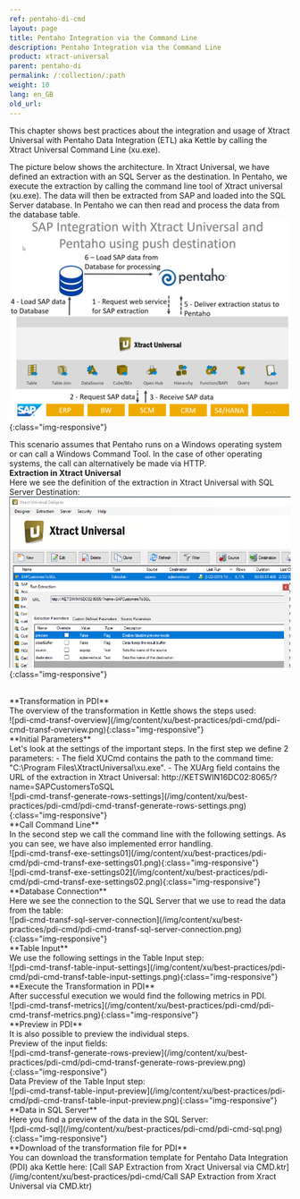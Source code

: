 ```yaml
---
ref: pentaho-di-cmd
layout: page
title: Pentaho Integration via the Command Line
description: Pentaho Integration via the Command Line
product: xtract-universal
parent: pentaho-di
permalink: /:collection/:path
weight: 10
lang: en_GB
old_url: 
---
```


This chapter shows best practices about the integration and usage of Xtract Universal with Pentaho Data Integration (ETL) aka Kettle by calling the Xtract Universal Command Line (xu.exe).<br>

The picture below shows the architecture.
In Xtract Universal, we have defined an extraction with an SQL Server as the destination. 
In Pentaho, we execute the extraction by calling the command line tool of Xtract universal (xu.exe). 
The data will then be extracted from SAP and loaded into the SQL Server database. In Pentaho we can then read and process the data from the database table.
![xu-pdi-push](/img/content/xu/best-practices/pdi-cmd/xu-pdi-push.png){:class="img-responsive"}

This scenario assumes that Pentaho runs on a Windows operating system or can call a Windows Command Tool.
In the case of other operating systems, the call can alternatively be made via HTTP. 
<br>
**Extraction in Xtract Universal**<br>
Here we see the definition of the extraction in Xtract Universal with SQL Server Destination:<br>
![pdi-cmd-xu](/img/content/xu/best-practices/pdi-cmd/pdi-cmd-xu.png){:class="img-responsive"}

<br>
**Transformation in PDI**<br>
The overview of the transformation in Kettle shows the steps used:<br>
![pdi-cmd-transf-overview](/img/content/xu/best-practices/pdi-cmd/pdi-cmd-transf-overview.png){:class="img-responsive"}

<br>
**Initial Parameters**<br>
Let's look at the settings of the important steps.
In the first step we define 2 parameters: 
- The field XUCmd contains the path to the command time: "C:\Program Files\XtractUniversal\xu.exe".	
- The XUArg field contains the URL of the extraction in Xtract Universal: http://KETSWIN16DC02:8065/?name=SAPCustomersToSQL

<br>
![pdi-cmd-transf-generate-rows-settings](/img/content/xu/best-practices/pdi-cmd/pdi-cmd-transf-generate-rows-settings.png){:class="img-responsive"}

<br>
**Call Command Line**<br>
In the second step we call the command line with the following settings. As you can see, we have also implemented error handling. <br>
![pdi-cmd-transf-exe-settings01](/img/content/xu/best-practices/pdi-cmd/pdi-cmd-transf-exe-settings01.png){:class="img-responsive"}
<br>
![pdi-cmd-transf-exe-settings02](/img/content/xu/best-practices/pdi-cmd/pdi-cmd-transf-exe-settings02.png){:class="img-responsive"}

<br>
**Database Connection**<br>
Here we see  the connection to the SQL Server that we use to read the data from the table:<br>
![pdi-cmd-transf-sql-server-connection](/img/content/xu/best-practices/pdi-cmd/pdi-cmd-transf-sql-server-connection.png){:class="img-responsive"}

<br>
**Table Input**<br>
We use the following settings in the Table Input step:<br>
![pdi-cmd-transf-table-input-settings](/img/content/xu/best-practices/pdi-cmd/pdi-cmd-transf-table-input-settings.png){:class="img-responsive"}

<br>
**Execute the Transformation in PDI**<br>
After successful execution we would find the following metrics in PDI.<br>
![pdi-cmd-transf-metrics](/img/content/xu/best-practices/pdi-cmd/pdi-cmd-transf-metrics.png){:class="img-responsive"}

<br>
**Preview in PDI**<br>
It is also possible to preview the individual steps.<br> 
Preview of the input fields: <br>
![pdi-cmd-transf-generate-rows-preview](/img/content/xu/best-practices/pdi-cmd/pdi-cmd-transf-generate-rows-preview.png){:class="img-responsive"}

<br>
Data Preview of the Table Input step:<br>
![pdi-cmd-transf-table-input-preview](/img/content/xu/best-practices/pdi-cmd/pdi-cmd-transf-table-input-preview.png){:class="img-responsive"}

<br>
**Data in SQL Server**<br>
Here you find a preview of the data in the SQL Server:<br>
![pdi-cmd-sql](/img/content/xu/best-practices/pdi-cmd/pdi-cmd-sql.png){:class="img-responsive"}

<br>
**Download of the transformation file for PDI**<br>
You can download the transformation template for Pentaho Data Integration (PDI) aka Kettle here:
[Call SAP Extraction from Xract Universal via CMD.ktr](/img/content/xu/best-practices/pdi-cmd/Call SAP Extraction from Xract Universal via CMD.ktr)